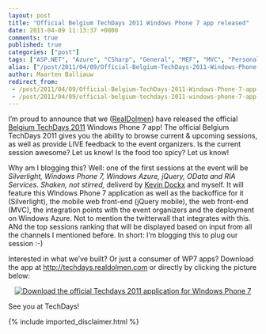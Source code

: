 ```yaml
---
layout: post
title: "Official Belgium TechDays 2011 Windows Phone 7 app released"
date: 2011-04-09 11:13:37 +0000
comments: true
published: true
categories: ["post"]
tags: ["ASP.NET", "Azure", "CSharp", "General", "MEF", "MVC", "Personal", "Presentations", "Scalability", "Events"]
alias: ["/post/2011/04/09/Official-Belgium-TechDays-2011-Windows-Phone-7-app-released.aspx", "/post/2011/04/09/official-belgium-techdays-2011-windows-phone-7-app-released.aspx"]
author: Maarten Balliauw
redirect_from:
 - /post/2011/04/09/Official-Belgium-TechDays-2011-Windows-Phone-7-app-released.aspx
 - /post/2011/04/09/official-belgium-techdays-2011-windows-phone-7-app-released.aspx
---
```

<p>I’m proud to announce that we (<a href="http://www.realdolmen.com" target="_blank">RealDolmen</a>) have released the official <a href="http://www.techdays.be" target="_blank">Belgium TechDays 2011</a> Windows Phone 7 app! The official Belgium TechDays 2011 gives you the ability to browse current &amp; upcoming sessions, as well as provide LIVE feedback to the event organizers. Is the current session awesome? Let us know! Is the food too spicy? Let us know!</p>  <p>Why am I blogging this? Well: one of the first sessions at the event will be <em>Silverlight, Windows Phone 7, Windows Azure, jQuery, OData and RIA Services. Shaken, not stirred,</em> deliverd by <a href="http://blog.kevindockx.com" target="_blank">Kevin Dockx</a> and myself. It will feature this WIndows Phone 7 application as well as the backoffice for it (Silverlight), the mobile web front-end (jQuery mobile), the web front-end (MVC), the integration points with the event organizers and the deployment on Windows Azure. Not to mention the twitterwall that integrates with this. ANd the top sessions ranking that will be displayed based on input from all the channels I mentioned before. In short: I’m blogging this to plug our session :-)</p>  <p>Interested in what we’ve built? Or just a consumer of WP7 apps? Download the app at <a href="http://techdays.realdolmen.com">http://techdays.realdolmen.com</a> or directly by clicking the picture below:</p>  <p align="center"><a href="http://social.zune.net/redirect?type=phoneApp&amp;id=de14a58e-935c-e011-854c-00237de2db9e"><img border="0" alt="Download the official Techdays 2011 application for WIndows Phone 7" src="http://techdays.realdolmen.com/Content/images/banner-techdays-wp7app.png" /></a></p>  <p>See you at TechDays!</p>
{% include imported_disclaimer.html %}
